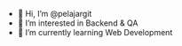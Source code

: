 - 👋 Hi, I’m @pelajargit
- 👀 I’m interested in Backend & QA
- 🌱 I’m currently learning Web Development

<!---
pelajargit/pelajargit is a ✨ special ✨ repository because its `README.md` (this file) appears on your GitHub profile.
You can click the Preview link to take a look at your changes.
--->
